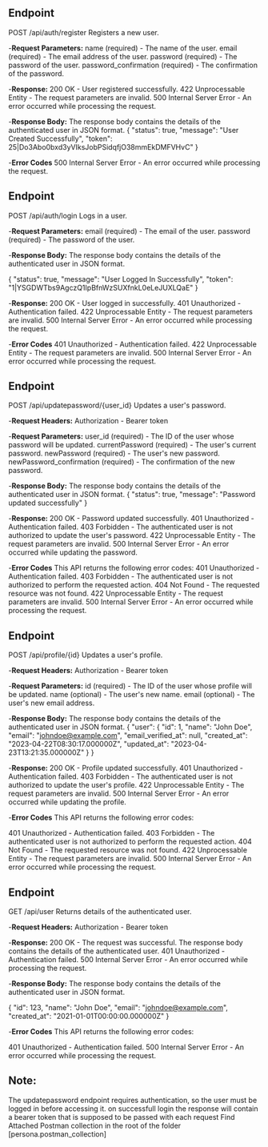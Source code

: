 ## Endpoint
POST /api/auth/register
Registers a new user.

-**Request Parameters:**
name (required) - The name of the user.
email (required) - The email address of the user.
password (required) - The password of the user.
password_confirmation (required) - The confirmation of the password.

-**Response:**
200 OK - User registered successfully.
422 Unprocessable Entity - The request parameters are invalid.
500 Internal Server Error - An error occurred while processing the request.

-**Response Body:**
The response body contains the details of the authenticated user in JSON format.
{
    "status": true,
    "message": "User Created Successfully",
    "token": 25|Do3Abo0bxd3yVIksJobPSidqfjO38mmEkDMFVHvC"
}

-**Error Codes**
500 Internal Server Error - An error occurred while processing the request.


## Endpoint
POST /api/auth/login
Logs in a user.

-**Request Parameters:**
email (required) - The email of the user.
password (required) - The password of the user.

-**Response Body:**
The response body contains the details of the authenticated user in JSON format.

{
    "status": true,
    "message": "User Logged In Successfully",
    "token": "1|YSGDWTbs9AgczQ1IpBfnWzSUXfnkL0eLeJUXLQaE"
}

-**Response:**
200 OK - User logged in successfully.
401 Unauthorized - Authentication failed.
422 Unprocessable Entity - The request parameters are invalid.
500 Internal Server Error - An error occurred while processing the request.

-**Error Codes**
401 Unauthorized - Authentication failed.
422 Unprocessable Entity - The request parameters are invalid.
500 Internal Server Error - An error occurred while processing the request.


## Endpoint
POST /api/updatepassword/{user_id}
Updates a user's password.

-**Request Headers:**
Authorization - Bearer token

-**Request Parameters:**
user_id (required) - The ID of the user whose password will be updated.
currentPassword (required) - The user's current password.
newPassword (required) - The user's new password.
newPassword_confirmation (required) - The confirmation of the new password.

-**Response Body:**
The response body contains the details of the authenticated user in JSON format.
{
    "status": true,
    "message": "Password updated successfully"
}

-**Response:**
200 OK - Password updated successfully.
401 Unauthorized - Authentication failed.
403 Forbidden - The authenticated user is not authorized to update the user's password.
422 Unprocessable Entity - The request parameters are invalid.
500 Internal Server Error - An error occurred while updating the password.


-**Error Codes**
This API returns the following error codes:
401 Unauthorized - Authentication failed.
403 Forbidden - The authenticated user is not authorized to perform the requested action.
404 Not Found - The requested resource was not found.
422 Unprocessable Entity - The request parameters are invalid.
500 Internal Server Error - An error occurred while processing the request.


## Endpoint
POST /api/profile/{id}
Updates a user's profile.

-**Request Headers:**
Authorization - Bearer token

-**Request Parameters:**
id (required) - The ID of the user whose profile will be updated.
name (optional) - The user's new name.
email (optional) - The user's new email address.

-**Response Body:**
The response body contains the details of the authenticated user in JSON format.
{
    "user": {
        "id": 1,
        "name": "John Doe",
        "email": "johndoe@example.com",
        "email_verified_at": null,
        "created_at": "2023-04-22T08:30:17.000000Z",
        "updated_at": "2023-04-23T13:21:35.000000Z"
    }
}

-**Response:**
200 OK - Profile updated successfully.
401 Unauthorized - Authentication failed.
403 Forbidden - The authenticated user is not authorized to update the user's profile.
422 Unprocessable Entity - The request parameters are invalid.
500 Internal Server Error - An error occurred while updating the profile.

-**Error Codes**
This API returns the following error codes:

401 Unauthorized - Authentication failed.
403 Forbidden - The authenticated user is not authorized to perform the requested action.
404 Not Found - The requested resource was not found.
422 Unprocessable Entity - The request parameters are invalid.
500 Internal Server Error - An error occurred while processing the request.


## Endpoint
GET /api/user
Returns details of the authenticated user.

-**Request Headers:**
Authorization - Bearer token

-**Response:**
200 OK - The request was successful. The response body contains the details of the authenticated user.
401 Unauthorized - Authentication failed.
500 Internal Server Error - An error occurred while processing the request.

-**Response Body:**
The response body contains the details of the authenticated user in JSON format.

{
    "id": 123,
    "name": "John Doe",
    "email": "johndoe@example.com",
    "created_at": "2021-01-01T00:00:00.000000Z"
}

-**Error Codes**
This API returns the following error codes:

401 Unauthorized - Authentication failed.
500 Internal Server Error - An error occurred while processing the request.

## Note: 
The updatepassword endpoint requires authentication, so the user must be logged in before accessing it.
on successfull login the response will contain a bearer token that is supposed to be passed with each request
Find Attached Postman collection in the root of the folder [persona.postman_collection]




